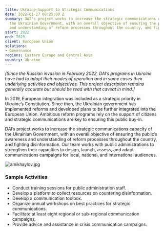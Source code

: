 ```yaml
---
title: Ukraine—Support to Strategic Communications
date: 2022-01-27 08:25:00 Z
summary: DAI's project works to increase the strategic communications capacity of
  the Ukrainian Government, with an overall objective of ensuring the public's awareness
  and understanding of reform processes throughout the country, and fighting disinformation.
start: 2022
end: 2023
client: European Union
solutions:
- Governance
regions: Eastern Europe and Central Asia
country: Ukraine
---
```


*[Since the Russian invasion in February 2022, DAI’s programs in Ukraine have had to adapt their modes of operation and in some cases their underlying activities and objectives. This project description remains generally accurate but should be read with that caveat in mind.]*

In 2019, European integration was included as a strategic priority in Ukraine’s Constitution. Since then, the Ukrainian government has implemented reforms and developed plans to be further integrated into the European Union. Ambitious reform programs rely on the support of citizens and strategic communications are key to ensuring this public buy-in.

DAI’s project works to increase the strategic communications capacity of the Ukrainian Government, with an overall objective of ensuring the public’s awareness and understanding of reform processes throughout the country, and fighting disinformation. Our team works with public administrations to strengthen their capacities to design, launch, assess, and adapt communications campaigns for local, national, and international audiences.

![amikhaylov.jpg](/uploads/amikhaylov.jpg)

### Sample Activities

* Conduct training sessions for public administration staff.
* Develop a platform to collect resources on countering disinformation.
* Develop a communication toolbox.
* Organize annual workshops on best practices for strategic communications.
* Facilitate at least eight regional or sub-regional communication campaigns.
* Provide advice and assistance in crisis communication campaigns.